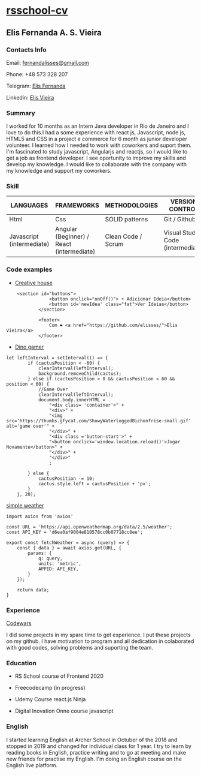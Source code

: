 # [rsschool-cv](https://elisses.github.io/rsschool-cv/cv)
## Elis Fernanda A. S. Vieira
### Contacts Info

Email: fernandalisses@gmail.com

Phone: +48 573 328 207

Telegram: [Elis Fernanda](@ElisFernandaAgape)

Linkedin: [Elis Vieira](https://www.linkedin.com/in/elisfernanda)


### Summary

I  worked for 10 months as an Intern Java developer in Rio de Janeiro and I love to do this.I had a some experience with react js, Javascript, node js, HTML5 and CSS in a project e commerce for 6 month as junior developer volunteer. I learned how I needed to work with coworkers and suport them. I'm fascinated to study javascript, Angularjs and reactjs, so I would like to get a job as frontend developer.
I see oportunity to improve my skills and develop my knowledge. I would like to collaborate with the company with my knowledge and support my coworkers.

### Skill

| LANGUAGES | FRAMEWORKS | METHODOLOGIES | VERSION CONTROL
| --------- | ---------- | ------------- | --------------|
 Html | Css | SOLID patterns | Git / Github
 Javascript (intermediate) | Angular (Beginner) / React (intermediate) |Clean Code / Scrum | Visual Studio Code (intermediate)
 

### Code examples

* [Creative house](https://github.com/elisses/casaCriativa)

```
    <section id="buttons">
                <button onclick="onOff()"> + Adicionar Ideia</button>
                <button id='newIdea' class="fat">Ver Ideias</button>
            </section>

            <footer>
                Com ❤ <a href="https://github.com/elisses/">Elis Vieira</a>
            </footer>
```

* [Dino gamer](https://github.com/elisses/dino-game-dio)

```
let leftInterval = setInterval(() => {
        if (cactusPosition < -60) {
            clearInterval(leftInterval);
            background.removeChild(cactus);
        } else if (cactusPosition > 0 && cactusPosition < 60 && position < 60) {
            //Game Over
            clearInterval(leftInterval);
            document.body.innerHTML =
                "<div class= 'container'>" +
                "<div>" +
                "<img src='https://thumbs.gfycat.com/ShowyWaterloggedBichonfrise-small.gif' alt='game over'" +
                "</div>" +
                "<div class ='button-start'>" +
                "<button onclick='window.location.reload()'>Jogar Novamente</button>" +
                "</div>" +
                "</div>"
                ;

        } else {
            cactusPosition -= 10;
            cactus.style.left = cactusPosition + 'px';
        }
    }, 20);
```

[simple weather](https://github.com/elisses/simple-weather)
```
import axios from 'axios'

const URL = 'https://api.openweathermap.org/data/2.5/weather';
const API_KEY = 'd6ea0af9004e810578cc0b07718cc8ee';

export const fetchWeather = async (query) => {
    const { data } = await axios.get(URL, {
        params: {
            q: query,
            units: 'metric',
            APPID: API_KEY,
        }
    });

    return data;
}
```

### Experience

[Codewars](https://www.codewars.com/users/fernandalisses/)

I did some projects in my spare time to get experience. I put these projects on my github. I have motivation to program and all dedication in colaborated with good codes, solving problems and suporting the team. 

### Education

* RS School course of Frontend 2020

* Freecodecamp (in progress)

* Udemy Course react.js Ninja

* Digital Inovation Onne course javascript

### English

I started learning English at Archer School in Octuber of the 2018 and stopped in 2019 and changed for individual class for 1 year. I try to learn by reading books in English, practice writing and to go at meeting and make new friends for practise my English. I'm doing an English course on the English live platform.
